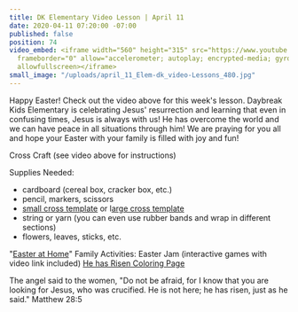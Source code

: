 ```yaml
---
title: DK Elementary Video Lesson | April 11
date: 2020-04-11 07:20:00 -07:00
published: false
position: 74
video_embed: <iframe width="560" height="315" src="https://www.youtube.com/embed/XMguRtxvmUA"
  frameborder="0" allow="accelerometer; autoplay; encrypted-media; gyroscope; picture-in-picture"
  allowfullscreen></iframe>
small_image: "/uploads/april_11_Elem-dk_video-Lessons_480.jpg"
---
```


Happy Easter! Check out the video above for this week's lesson. Daybreak Kids Elementary is celebrating Jesus' resurrection and learning that even in confusing times, Jesus is always with us! He has overcome the world and we can have peace in all situations through him! We are praying for you all and hope your Easter with your family is filled with joy and fun!


Cross Craft
(see video above for instructions)

Supplies Needed:
* cardboard (cereal box, cracker box, etc.)
* pencil, markers, scissors
* [small cross template](https://drive.google.com/file/d/16WILsz9g9tezBGHctsBzMfwuUGXNeXnP/view?usp=sharing) or l[arge cross template](https://drive.google.com/file/d/157Jr6eh2dV-kZuqNibuZQ4E0lzIsjP0D/view?usp=sharing)
* string or yarn (you can even use rubber bands and wrap in different sections)
* flowers, leaves, sticks, etc. 

 

"[Easter at Home](https://drive.google.com/file/d/1DWNO5fbfQt_KJDWFXJBWzXd6WQtACNCc/view?usp=sharing)" Family Activities:
Easter Jam (interactive games with video link included) 
[He has Risen Coloring Page](https://drive.google.com/file/d/1Zz6p680zH-Ubm7YF-Xv5z2BGL2FJ-0Cr/view?usp=sharing)

 


The angel said to the women, "Do not be afraid, for I know that you are looking for Jesus, who was crucified. He is not here; he has risen, just as he said." Matthew 28:5